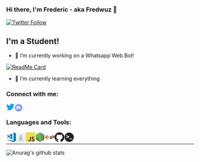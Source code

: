 ### Hi there, I'm Frederic - aka Fredwuz 👋 


[![Twitter Follow](https://img.shields.io/twitter/follow/fredwuz?color=1DA1F2&logo=twitter&style=for-the-badge)](https://twitter.com/intent/follow?original_referer=https%3A%2F%2Fgithub.com%2Ffredwuz&screen_name=fredwuz)

## I'm a Student!

- 🔭 I’m currently working on a Whatsapp Web Bot!

[![ReadMe Card](https://github-readme-stats.vercel.app/api/pin/?username=fredwuz&repo=venom-bot-WhatsappWebBot&theme=dracula)](https://github.com/Fredwuz/venom-bot-WhatsappWebBot)


- 🌱 I’m currently learning everything 

### Connect with me:

[<img align="left" alt="fredwuz | Twitter" width="22px" src="./twitter.svg" />][twitter]
[<img align="left" alt="fredwuz | Discord" width="22px" src="./discord.svg" />][discord]


<br />

### Languages and Tools:

<img align="left" alt="Visual Studio Code" width="26px" src="https://raw.githubusercontent.com/github/explore/80688e429a7d4ef2fca1e82350fe8e3517d3494d/topics/visual-studio-code/visual-studio-code.png" />
<img align="left" alt="Java" width="26px"src="./java_icon.png"/>
<img align="left" alt="JavaScript" width="26px"src="https://raw.githubusercontent.com/github/explore/80688e429a7d4ef2fca1e82350fe8e3517d3494d/topics/javascript/javascript.png"/>
<img align="left" alt="Node.js" width="26px" src="https://raw.githubusercontent.com/github/explore/80688e429a7d4ef2fca1e82350fe8e3517d3494d/topics/nodejs/nodejs.png" />
<img align="left" alt="Git" width="26px" src="https://raw.githubusercontent.com/github/explore/80688e429a7d4ef2fca1e82350fe8e3517d3494d/topics/git/git.png" />
<img align="left" alt="GitHub" width="26px" src="https://raw.githubusercontent.com/github/explore/78df643247d429f6cc873026c0622819ad797942/topics/github/github.png" />
<img align="left" alt="Terminal" width="26px" src="https://raw.githubusercontent.com/github/explore/80688e429a7d4ef2fca1e82350fe8e3517d3494d/topics/terminal/terminal.png" />

<br />

---
![Anurag's github stats](https://github-readme-stats.vercel.app/api?username=fredwuz&show_icons=true&theme=nightowl)



[twitter]: https://twitter.com/fredwuz
[discord]: https://discord.gg/SZxPukb

